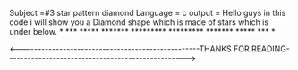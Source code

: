 Subject =#3 star pattern diamond
Language = c
output = Hello guys in this code i will show you a Diamond shape which is made of stars which is under below.
                                      *
                                     ***
                                    *****
                                   *******
                                  *********
                                  *********
                                   *******
                                    *****
                                     ***
                                      *
                                      
                                      
<--------------------------------------------------THANKS FOR READING-------------------------------------------------->
